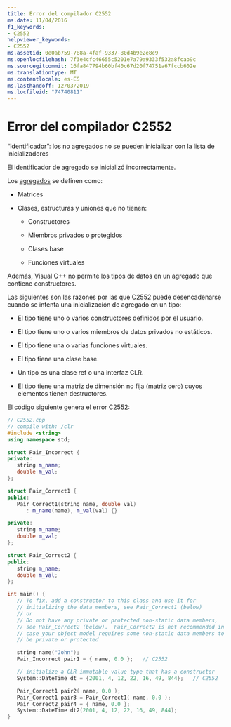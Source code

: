 ```yaml
---
title: Error del compilador C2552
ms.date: 11/04/2016
f1_keywords:
- C2552
helpviewer_keywords:
- C2552
ms.assetid: 0e0ab759-788a-4faf-9337-80d4b9e2e8c9
ms.openlocfilehash: 7f3e4cfc46655c5201e7a79a9333f532a8fcab9c
ms.sourcegitcommit: 16fa847794b60bf40c67d20f74751a67fccb602e
ms.translationtype: MT
ms.contentlocale: es-ES
ms.lasthandoff: 12/03/2019
ms.locfileid: "74740811"
---
```

# <a name="compiler-error-c2552"></a>Error del compilador C2552

“identificador”: los no agregados no se pueden inicializar con la lista de inicializadores

El identificador de agregado se inicializó incorrectamente.

Los [agregados](../../c-language/initializing-aggregate-types.md) se definen como:

- Matrices

- Clases, estructuras y uniones que no tienen:

   - Constructores

   - Miembros privados o protegidos

   - Clases base

   - Funciones virtuales

Además, Visual C++ no permite los tipos de datos en un agregado que contiene constructores.

Las siguientes son las razones por las que C2552 puede desencadenarse cuando se intenta una inicialización de agregado en un tipo:

- El tipo tiene uno o varios constructores definidos por el usuario.

- El tipo tiene uno o varios miembros de datos privados no estáticos.

- El tipo tiene una o varias funciones virtuales.

- El tipo tiene una clase base.

- Un tipo es una clase ref o una interfaz CLR.

- El tipo tiene una matriz de dimensión no fija (matriz cero) cuyos elementos tienen destructores.

El código siguiente genera el error C2552:

```cpp
// C2552.cpp
// compile with: /clr
#include <string>
using namespace std;

struct Pair_Incorrect {
private:
   string m_name;
   double m_val;
};

struct Pair_Correct1 {
public:
   Pair_Correct1(string name, double val)
      : m_name(name), m_val(val) {}

private:
   string m_name;
   double m_val;
};

struct Pair_Correct2 {
public:
   string m_name;
   double m_val;
};

int main() {
   // To fix, add a constructor to this class and use it for
   // initializing the data members, see Pair_Correct1 (below)
   // or
   // Do not have any private or protected non-static data members,
   // see Pair_Correct2 (below).  Pair_Correct2 is not recommended in
   // case your object model requires some non-static data members to
   // be private or protected

   string name("John");
   Pair_Incorrect pair1 = { name, 0.0 };   // C2552

   // initialize a CLR immutable value type that has a constructor
   System::DateTime dt = {2001, 4, 12, 22, 16, 49, 844};   // C2552

   Pair_Correct1 pair2( name, 0.0 );
   Pair_Correct1 pair3 = Pair_Correct1( name, 0.0 );
   Pair_Correct2 pair4 = { name, 0.0 };
   System::DateTime dt2(2001, 4, 12, 22, 16, 49, 844);
}
```
